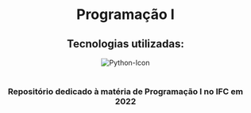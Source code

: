 <div align='center'>
    <h1>Programação I</h1>
    <h2>Tecnologias utilizadas: </h2>
    <img src="https://img.shields.io/badge/python-3670A0?style=for-the-badge&logo=python&logoColor=ffdd54" alt="Python-Icon" >
    <br><br>
    <h3>Repositório dedicado à matéria de Programação I no IFC em 2022</h3>
</div>
